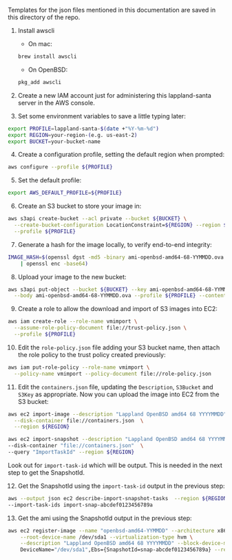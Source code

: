Templates for the json files mentioned in this documentation are saved in this directory of the repo.

1. Install awscli
    - On mac:
    ```bash
    brew install awscli
    ```
    - On OpenBSD:
    ```bash
    pkg_add awscli
    ```

2. Create a new IAM account just for administering this lappland-santa server in the AWS console.

3. Set some environment variables to save a little typing later:
```bash
export PROFILE=lappland-santa-$(date +"%Y-%m-%d")
export REGION=your-region-(e.g. us-east-2)
export BUCKET=your-bucket-name
```
4. Create a configuration profile, setting the default region when prompted:
```bash
aws configure --profile ${PROFILE}
```

5. Set the default profile:
```bash
export AWS_DEFAULT_PROFILE=${PROFILE}
```

6. Create an S3 bucket to store your image in:
```bash
aws s3api create-bucket --acl private --bucket ${BUCKET} \
  --create-bucket-configuration LocationConstraint=${REGION} --region ${REGION} \
  --profile ${PROFILE}
```

7. Generate a hash for the image locally, to verify end-to-end integrity:
```bash
IMAGE_HASH=$(openssl dgst -md5 -binary ami-openbsd-amd64-68-YYMMDD.ova \
    | openssl enc -base64)
```

8. Upload your image to the new bucket:
```bash
aws s3api put-object --bucket ${BUCKET} --key ami-openbsd-amd64-68-YYMMDD.ova \
  --body ami-openbsd-amd64-68-YYMMDD.ova --profile ${PROFILE} --content-md5 ${IMAGE_HASH}
```
9. Create a role to allow the download and import of S3 images into EC2:
```bash
aws iam create-role --role-name vmimport \
  --assume-role-policy-document file://trust-policy.json \
  --profile ${PROFILE}
```

10. Edit the `role-policy.json` file adding your S3 bucket name, then attach the role policy to the trust policy created previously:
```bash
aws iam put-role-policy --role-name vmimport \
  --policy-name vmimport --policy-document file://role-policy.json
```

11. Edit the `containers.json` file, updating the `Description`, `S3Bucket` and `S3Key` as appropriate.  Now you can upload the image into EC2 from the S3 bucket:
```bash
aws ec2 import-image --description "Lappland OpenBSD amd64 68 YYYYMMDD" \
  --disk-container file://containers.json  \
  --region ${REGION}

aws ec2 import-snapshot --description "Lappland OpenBSD amd64 68 YYYYMMDD" \
--disk-container "file://containers.json"  \
--query "ImportTaskId" --region ${REGION}
```
Look out for `import-task-id` which will be output.  This is needed in the next step to get the SnapshotId.

12. Get the SnapshotId using the `import-task-id` output in the previous step:
```bash
aws --output json ec2 describe-import-snapshot-tasks  --region ${REGION} \
--import-task-ids import-snap-abcdef0123456789a
```

13. Get the ami using the SnapshotId output in the previous step:
```bash
aws ec2 register-image --name "openbsd-amd64-YYMMDD" --architecture x86_64 \
    --root-device-name /dev/sda1 --virtualization-type hvm \
    --description "Lappland OpenBSD amd64 68 YYYYMMDD" --block-device-mappings \
    DeviceName="/dev/sda1",Ebs={SnapshotId=snap-abcdef0123456789a} --region ${REGION}
```
